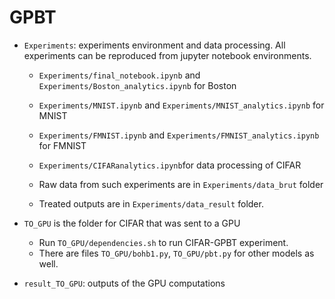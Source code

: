 # GPBT

- `Experiments`: experiments environment and data processing. All experiments can be reproduced from jupyter notebook environments.
  - `Experiments/final_notebook.ipynb` and `Experiments/Boston_analytics.ipynb` for Boston
  - `Experiments/MNIST.ipynb` and `Experiments/MNIST_analytics.ipynb` for MNIST
  - `Experiments/FMNIST.ipynb` and `Experiments/FMNIST_analytics.ipynb` for FMNIST
  - `Experiments/CIFARanalytics.ipynb`for data processing of CIFAR

  - Raw data from such experiments are in `Experiments/data_brut` folder
  - Treated outputs are in `Experiments/data_result` folder. 

- `TO_GPU` is the folder for CIFAR that was sent to a GPU
  - Run `TO_GPU/dependencies.sh` to run CIFAR-GPBT experiment.
  - There are files `TO_GPU/bohb1.py`, `TO_GPU/pbt.py` for other models as well. 
- `result_TO_GPU`: outputs of the GPU computations

